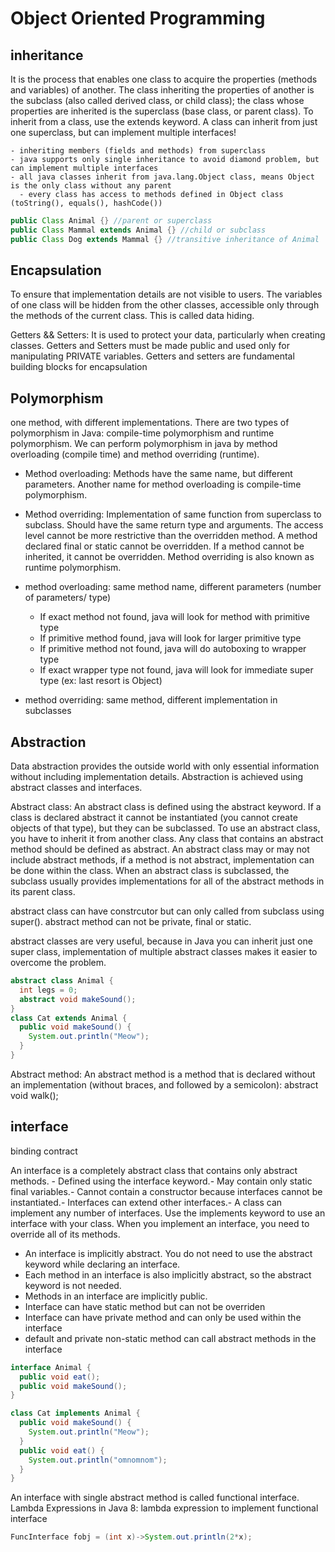 # Object Oriented Programming

## inheritance

It is the process that enables one class to acquire the properties (methods and variables) of another. The class inheriting the properties of another is the subclass (also called derived class, or child class); the class whose properties are inherited is the superclass (base class, or parent class). To inherit from a class, use the extends keyword. A class can inherit from just one superclass, but can implement multiple interfaces!

    - inheriting members (fields and methods) from superclass
    - java supports only single inheritance to avoid diamond problem, but can implement multiple interfaces
    - all java classes inherit from java.lang.Object class, means Object is the only class without any parent
      - every class has access to methods defined in Object class (toString(), equals(), hashCode())

```java
public Class Animal {} //parent or superclass
public Class Mammal extends Animal {} //child or subclass
public Class Dog extends Mammal {} //transitive inheritance of Animal
```

## Encapsulation

To ensure that implementation details are not visible to users. The variables of one class will be hidden from the other classes, accessible only through the methods of the current class. This is called data hiding.

Getters && Setters: It is used to protect your data, particularly when creating classes. Getters and Setters must be made public and used only for manipulating PRIVATE variables. Getters and setters are fundamental building blocks for encapsulation

## Polymorphism

one method, with different implementations. There are two types of polymorphism in Java: compile-time polymorphism and runtime polymorphism. We can perform polymorphism in java by method overloading (compile time) and method overriding (runtime).

- Method overloading: Methods have the same name, but different parameters. Another name for method overloading is compile-time polymorphism.

- Method overriding: Implementation of same function from superclass to subclass.  Should have the same return type and arguments. The access level cannot be more restrictive than the overridden method.  A method declared final or static cannot be overridden.  If a method cannot be inherited, it cannot be overridden. Method overriding is also known as runtime polymorphism.

- method overloading: same method name, different parameters (number of parameters/ type)
  - If exact method not found, java will look for method with primitive type
  - If primitive method found, java will look for larger primitive type
  - If primitive method not found, java will do autoboxing to wrapper type
  - If exact wrapper type not found, java will look for immediate super type (ex: last resort is Object)
- method overriding: same method, different implementation in subclasses
  
## Abstraction

Data abstraction provides the outside world with only essential information without including implementation details. Abstraction is achieved using abstract classes and interfaces.

Abstract class: An abstract class is defined using the abstract keyword. If a class is declared abstract it cannot be instantiated (you cannot create objects of that type), but they can be subclassed. To use an abstract class, you have to inherit it from another class. Any class that contains an abstract method should be defined as abstract. An abstract class may or may not include abstract methods, if a method is not abstract, implementation can be done within the class. When an abstract class is subclassed, the subclass usually provides implementations for all of the abstract methods in its parent class.

abstract class can have constrcutor but can only called from subclass using super().
abstract method can not be private, final or static.

abstract classes are very useful, because in Java you can inherit just one super class, implementation of multiple abstract classes makes it easier to overcome the problem.

```java
abstract class Animal {
  int legs = 0;
  abstract void makeSound();
}
class Cat extends Animal {
  public void makeSound() {
    System.out.println("Meow");
  }
}
```

Abstract method: An abstract method is a method that is declared without an implementation (without braces, and followed by a semicolon): abstract void walk();

## interface

binding contract

An interface is a completely abstract class that contains only abstract methods. - Defined using the interface keyword.- May contain only static final variables.- Cannot contain a constructor because interfaces cannot be instantiated.- Interfaces can extend other interfaces.- A class can implement any number of interfaces. Use the implements keyword to use an interface with your class. When you implement an interface, you need to override all of its methods.

- An interface is implicitly abstract. You do not need to use the abstract keyword while declaring an interface.
- Each method in an interface is also implicitly abstract, so the abstract keyword is not needed.
- Methods in an interface are implicitly public.
- Interface can have static method but can not be overriden
- Interface can have private method and can only be used within the interface
- default and private non-static method can call abstract methods in the interface

```java
interface Animal {
  public void eat();
  public void makeSound();
}

class Cat implements Animal {
  public void makeSound() {
    System.out.println("Meow");
  }
  public void eat() {
    System.out.println("omnomnom");
  }
}
```

An interface with single abstract method is called functional interface. Lambda Expressions in Java 8: lambda expression to implement functional interface

```java
FuncInterface fobj = (int x)->System.out.println(2*x); 
```
